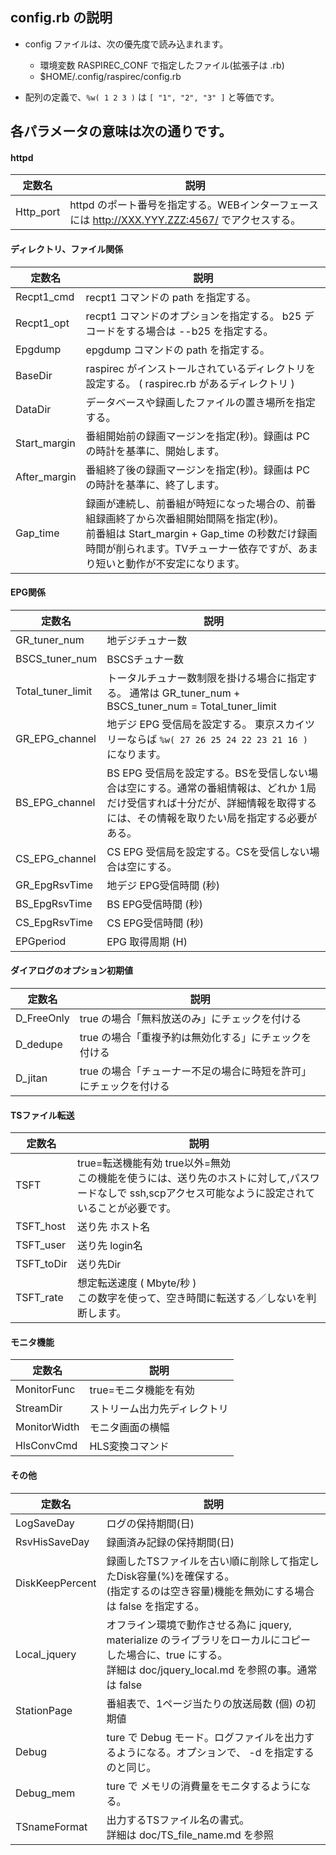 
## config.rb の説明

* config ファイルは、次の優先度で読み込まれます。

  * 環境変数 RASPIREC_CONF で指定したファイル(拡張子は .rb)
  * $HOME/.config/raspirec/config.rb


* 配列の定義で、`%w( 1 2 3 )` は `[ "1", "2", "3" ]` と等価です。

## 各パラメータの意味は次の通りです。

#### httpd

| 定数名             | 説明 |
|--------------------|------|
| Http_port          | httpd のポート番号を指定する。WEBインターフェースには http://XXX.YYY.ZZZ:4567/ でアクセスする。 |

#### ディレクトリ、ファイル関係

| 定数名             | 説明 |
|--------------------|------|
| Recpt1_cmd         | recpt1 コマンドの path を指定する。 |
| Recpt1_opt         | recpt1 コマンドのオプションを指定する。 b25 デコードをする場合は --b25 を指定する。|
| Epgdump            | epgdump コマンドの path を指定する。
| BaseDir            | raspirec がインストールされているディレクトリを設定する。 ( raspirec.rb があるディレクトリ )
| DataDir            | データベースや録画したファイルの置き場所を指定する。|
| Start_margin       | 番組開始前の録画マージンを指定(秒)。録画は PC の時計を基準に、開始します。|
| After_margin       | 番組終了後の録画マージンを指定(秒)。録画は PC の時計を基準に、終了します。|
| Gap_time           | 録画が連続し、前番組が時短になった場合の、前番組録画終了から次番組開始間隔を指定(秒)。<br>前番組は Start_margin + Gap_time の秒数だけ録画時間が削られます。TVチューナー依存ですが、あまり短いと動作が不安定になります。|


#### EPG関係

| 定数名             | 説明 |
|--------------------|------|
| GR_tuner_num       | 地デジチュナー数 |
| BSCS_tuner_num     | BSCSチュナー数  |
| Total_tuner_limit  | トータルチュナー数制限を掛ける場合に指定する。 通常は GR_tuner_num + BSCS_tuner_num = Total_tuner_limit |
| GR_EPG_channel     | 地デジ EPG 受信局を設定する。 東京スカイツリーならば `%w( 27 26 25 24 22 23 21 16 )` になります。|
| BS_EPG_channel     | BS EPG 受信局を設定する。BSを受信しない場合は空にする。通常の番組情報は、どれか 1局だけ受信すれば十分だが、詳細情報を取得するには、その情報を取りたい局を指定する必要がある。|
| CS_EPG_channel     | CS EPG 受信局を設定する。CSを受信しない場合は空にする。|
| GR_EpgRsvTime      | 地デジ EPG受信時間 (秒) |
| BS_EpgRsvTime      | BS EPG受信時間 (秒) |
| CS_EpgRsvTime      | CS EPG受信時間 (秒) |
| EPGperiod          | EPG 取得周期 (H)    |

#### ダイアログのオプション初期値

| 定数名             | 説明 |
|--------------------|------|
| D_FreeOnly         | true の場合「無料放送のみ」にチェックを付ける  |
| D_dedupe           | true の場合「重複予約は無効化する」にチェックを付ける |
| D_jitan            | true の場合「チューナー不足の場合に時短を許可」にチェックを付ける |

#### TSファイル転送

| 定数名             | 説明 |
|--------------------|------|
| TSFT               | true=転送機能有効 true以外=無効 <br> この機能を使うには、送り先のホストに対して,パスワードなしで ssh,scpアクセス可能なように設定されていることが必要です。|
| TSFT_host          | 送り先 ホスト名 |
| TSFT_user	         | 送り先 login名 |
| TSFT_toDir         | 送り先Dir |
| TSFT_rate          | 想定転送速度 ( Mbyte/秒 ) <br>この数字を使って、空き時間に転送する／しないを判断します。|


#### モニタ機能

| 定数名             | 説明 |
|--------------------|------|
| MonitorFunc        | true=モニタ機能を有効 |
| StreamDir          |  ストリーム出力先ディレクトリ |
| MonitorWidth       |  モニタ画面の横幅 |
| HlsConvCmd         |  HLS変換コマンド |


#### その他

| 定数名             | 説明 |
|--------------------|------|
| LogSaveDay         | ログの保持期間(日) |
| RsvHisSaveDay      | 録画済み記録の保持期間(日) |
| DiskKeepPercent    | 録画したTSファイルを古い順に削除して指定したDisk容量(%)を確保する。<br>(指定するのは空き容量)機能を無効にする場合は false を指定する。
| Local_jquery       | オフライン環境で動作させる為に jquery, materialize のライブラリをローカルにコピーした場合に、true にする。<br> 詳細は doc/jquery_local.md を参照の事。通常は false |
| StationPage        | 番組表で、1ページ当たりの放送局数 (個) の初期値|
| Debug              | ture で Debug モード。ログファイルを出力するようになる。オプションで、 -d を指定するのと同じ。|
| Debug_mem	         | ture で メモリの消費量をモニタするようになる。|
| TSnameFormat       | 出力するTSファイル名の書式。 <br> 詳細は doc/TS_file_name.md を参照|

